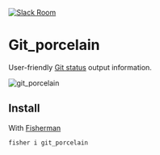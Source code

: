 [![Slack Room][slack-badge]][slack-link]

# Git_porcelain

User-friendly [Git status] output information.

![git_porcelain]

## Install

With [Fisherman]

```
fisher i git_porcelain
```

[Git status]: https://git-scm.com/docs/git-status
[git_porcelain]: http://i.imgur.com/UmyIflk.png

[slack-link]: https://fisherman-wharf.herokuapp.com/
[slack-badge]: https://img.shields.io/badge/slack-join%20the%20chat-00B9FF.svg?style=flat-square
[Fisherman]: https://github.com/fisherman/fisherman
